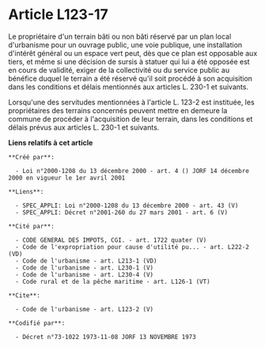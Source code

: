 # Article L123-17

Le propriétaire d'un terrain bâti ou non bâti réservé par un plan local d'urbanisme pour un ouvrage public, une voie
publique, une installation d'intérêt général ou un espace vert peut, dès que ce plan est opposable aux tiers, et même si une
décision de sursis à statuer qui lui a été opposée est en cours de validité, exiger de la collectivité ou du service public
au bénéfice duquel le terrain a été réservé qu'il soit procédé à son acquisition dans les conditions et délais mentionnés aux
articles L. 230-1 et suivants. 

Lorsqu'une des servitudes mentionnées à l'article L. 123-2 est instituée, les propriétaires des terrains concernés peuvent
mettre en demeure la commune de procéder à l'acquisition de leur terrain, dans les conditions et délais prévus aux articles
L. 230-1 et suivants.

**Liens relatifs à cet article**

	**Créé par**:

	  - Loi n°2000-1208 du 13 décembre 2000 - art. 4 () JORF 14 décembre 2000 en vigueur le 1er avril 2001

	**Liens**:

	  - SPEC_APPLI: Loi n°2000-1208 du 13 décembre 2000 - art. 43 (V)
	  - SPEC_APPLI: Décret n°2001-260 du 27 mars 2001 - art. 6 (V)

	**Cité par**:

	  - CODE GENERAL DES IMPOTS, CGI. - art. 1722 quater (V)
	  - Code de l'expropriation pour cause d'utilité pu... - art. L222-2 (VD)
	  - Code de l'urbanisme - art. L213-1 (VD)
	  - Code de l'urbanisme - art. L230-1 (V)
	  - Code de l'urbanisme - art. L230-4 (V)
	  - Code rural et de la pêche maritime - art. L126-1 (VT)

	**Cite**:

	  - Code de l'urbanisme - art. L123-2 (V)

	**Codifié par**:

	  - Décret n°73-1022 1973-11-08 JORF 13 NOVEMBRE 1973
